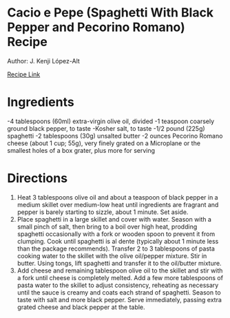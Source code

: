 # Cacio e Pepe (Spaghetti With Black Pepper and Pecorino Romano) Recipe

Author: J. Kenji López-Alt

[Recipe Link](https://www.seriouseats.com/spaghetti-cacio-e-pepe-recipe)

# Ingredients
-4 tablespoons (60ml) extra-virgin olive oil, divided
-1 teaspoon coarsely ground black pepper, to taste
-Kosher salt, to taste
-1/2 pound (225g) spaghetti
-2 tablespoons (30g) unsalted butter
-2 ounces Pecorino Romano cheese (about 1 cup; 55g), very finely grated on a Microplane or the smallest holes of a box grater, plus more for serving


# Directions
1. Heat 3 tablespoons olive oil and about a teaspoon of black pepper in a medium skillet over medium-low heat until ingredients are fragrant and pepper is barely starting to sizzle, about 1 minute. Set aside.
2. Place spaghetti in a large skillet and cover with water. Season with a small pinch of salt, then bring to a boil over high heat, prodding spaghetti occasionally with a fork or wooden spoon to prevent it from clumping. Cook until spaghetti is al dente (typically about 1 minute less than the package recommends). Transfer 2 to 3 tablespoons of pasta cooking water to the skillet with the olive oil/pepper mixture. Stir in butter. Using tongs, lift spaghetti and transfer it to the oil/butter mixture.
3. Add cheese and remaining tablespoon olive oil to the skillet and stir with a fork until cheese is completely melted. Add a few more tablespoons of pasta water to the skillet to adjust consistency, reheating as necessary until the sauce is creamy and coats each strand of spaghetti. Season to taste with salt and more black pepper. Serve immediately, passing extra grated cheese and black pepper at the table.